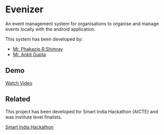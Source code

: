 
# Evenizer

An event management system for organisations to organise and manage events locally with the android application.




This system has been developed by:

 - [Mr. Phakazip R Shimray](https://github.com/kazip100)
 - [Mr. Ankit Gupta](https://github.com/luckyhero613)

## Demo
[Watch Video](https://www.youtube.com/watch?v=KR5288RtfE4)

## Related

This project has been developed for Smart India Hackathon (AICTE) and was institute level finalists.

[Smart India Hackathon](https://sih.gov.in/)
